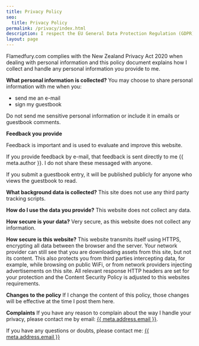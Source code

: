 ```yaml
---
title: Privacy Policy
seo:
  title: Privacy Policy
permalink: /privacy/index.html
description: I respect the EU General Data Protection Regulation (GDPR). This policy document explains how I collect and handle any information you provide to me.
layout: page
---
```


Flamedfury.com complies with the New Zealand Privacy Act 2020 when dealing with personal information and this policy document explains how I collect and handle any personal information you provide to me.

**What personal information is collected?**
You may choose to share personal information with me when you:
  - send me an e-mail
  - sign my guestbook

Do not send me sensitive personal information or include it in emails or guestbook comments.

**Feedback you provide**

Feedback is important and is used to evaluate and improve this website.

If you provide feedback by e-mail, that feedback is sent directly to me {{ meta.author }}. I do not share these messaged with anyone.

If you submit a guestbook entry, it will be published publicly for anyone who views the guestbook to read.

**What background data is collected?**
This site does not use any third party tracking scripts.

**How do I use the data you provide?**
This website does not collect any data.

**How secure is your data?**
Very secure, as this website does not collect any information.

**How secure is this website?**
This website transmits itself using HTTPS, encrypting all data between the browser and the server. Your network provider can still see that you are downloading assets from this site, but not its content. This also protects you from third parties intercepting data, for example, while browsing on public WiFi, or from network providers injecting advertisements on this site. All relevant response HTTP headers are set for your protection and the Content Security Policy is adjusted to this websites requirements.

**Changes to the policy**
If I change the content of this policy, those changes will be effective at the time I post them here.

**Complaints**
If you have any reason to complain about the way I handle your privacy, please contact me by email: <a href="mailto:{{ meta.address.email }}?subject=flamedfury.com%20privacy%20policy">{{ meta.address.email }}</a>.

If you have any questions or doubts, please contact me: <a href="mailto:{{ meta.address.email }}?subject=flamedfury.com%20privacy%20policy">{{ meta.address.email }}</a>